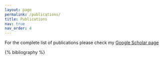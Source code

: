 ```yaml
---
layout: page
permalink: /publications/
title: Publications
nav: true
nav_order: 4
---
```

For the complete list of publications please check my 
[Google Scholar page](https://scholar.google.com/citations?user=0n9jPPsAAAAJ&hl=en)

<!-- _pages/publications.md -->
<div class="publications">

{% bibliography %}

</div>
